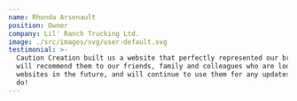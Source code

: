 ```yaml
---
name: Rhonda Arsenault
position: Owner
company: Lil' Ranch Trucking Ltd.
image: ./src/images/svg/user-default.svg
testimonial: >-
  Caution Creation built us a website that perfectly represented our brand. We
  will recommend them to our friends, family and colleagues who are looking for
  websites in the future, and will continue to use them for any updates that we
  do!
---
```

